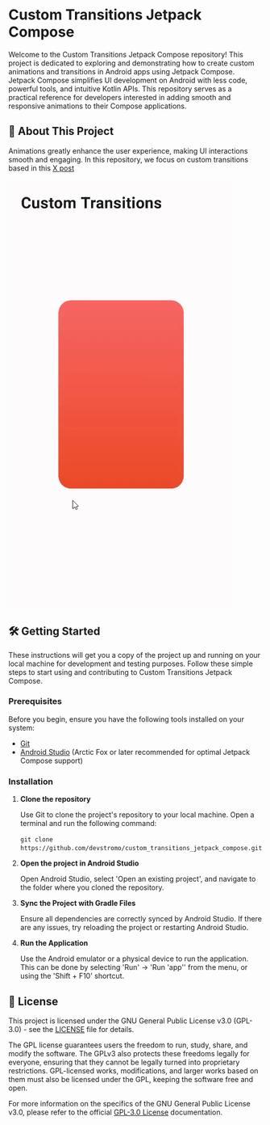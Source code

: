 # Custom Transitions Jetpack Compose

Welcome to the Custom Transitions Jetpack Compose repository! This project is dedicated to exploring and demonstrating how to create custom animations and transitions in Android apps using Jetpack Compose. Jetpack Compose simplifies UI development on Android with less code, powerful tools, and intuitive Kotlin APIs. This repository serves as a practical reference for developers interested in adding smooth and responsive animations to their Compose applications.

## 🚀 About This Project

Animations greatly enhance the user experience, making UI interactions smooth and engaging. In this repository, we focus on custom transitions based in this [X post](https://x.com/androiddevnotes/status/1781708316609048845) 

![Example Project](example.gif)

## 🛠️ Getting Started

These instructions will get you a copy of the project up and running on your local machine for development and testing purposes. Follow these simple steps to start using and contributing to Custom Transitions Jetpack Compose.

### Prerequisites

Before you begin, ensure you have the following tools installed on your system:

- [Git](https://git-scm.com/downloads)
- [Android Studio](https://developer.android.com/studio) (Arctic Fox or later recommended for optimal Jetpack Compose support)

### Installation

1. **Clone the repository**

   Use Git to clone the project's repository to your local machine. Open a terminal and run the following command:

   `git clone https://github.com/devstromo/custom_transitions_jetpack_compose.git`

2. **Open the project in Android Studio**

   Open Android Studio, select 'Open an existing project', and navigate to the folder where you cloned the repository.

3. **Sync the Project with Gradle Files**

   Ensure all dependencies are correctly synced by Android Studio. If there are any issues, try reloading the project or restarting Android Studio.

4. **Run the Application**

   Use the Android emulator or a physical device to run the application. This can be done by selecting 'Run' -> 'Run 'app'' from the menu, or using the 'Shift + F10' shortcut.

## 📄 License

This project is licensed under the GNU General Public License v3.0 (GPL-3.0) - see the [LICENSE](LICENSE) file for details.

The GPL license guarantees users the freedom to run, study, share, and modify the software. The GPLv3 also protects these freedoms legally for everyone, ensuring that they cannot be legally turned into proprietary restrictions. GPL-licensed works, modifications, and larger works based on them must also be licensed under the GPL, keeping the software free and open.

For more information on the specifics of the GNU General Public License v3.0, please refer to the official [GPL-3.0 License](https://www.gnu.org/licenses/gpl-3.0.en.html) documentation.
